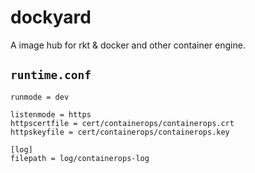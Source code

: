 # dockyard

A image hub for rkt &amp; docker and other container engine.

## `runtime.conf` 

```
runmode = dev

listenmode = https
httpscertfile = cert/containerops/containerops.crt
httpskeyfile = cert/containerops/containerops.key

[log]
filepath = log/containerops-log
```